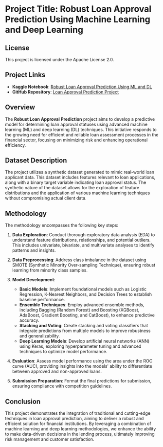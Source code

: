 # Project Title: Robust Loan Approval Prediction Using Machine Learning and Deep Learning

## License
This project is licensed under the Apache License 2.0.

## Project Links
- **Kaggle Notebook**: [Robust Loan Approval Prediction Using ML and DL](https://www.kaggle.com/code/shuvendupritam/robust-loan-approval-prediction-using-ml-and-dl)
- **GitHub Repository**: [Loan Approval Prediction Project](https://github.com/SPritamDas/Portfolio-Projects/blob/main/Loan%20Approval%20Prediction/robust-loan-approval-prediction-using-ml-and-dl.ipynb)

## Overview
The **Robust Loan Approval Prediction** project aims to develop a predictive model for determining loan approval statuses using advanced machine learning (ML) and deep learning (DL) techniques. This initiative responds to the growing need for efficient and reliable loan assessment processes in the financial sector, focusing on minimizing risk and enhancing operational efficiency.

## Dataset Description
The project utilizes a synthetic dataset generated to mimic real-world loan applicant data. This dataset includes features relevant to loan applications, along with a binary target variable indicating loan approval status. The synthetic nature of the dataset allows for the exploration of feature distributions and the application of various machine learning techniques without compromising actual client data.

## Methodology
The methodology encompasses the following key steps:

1. **Data Exploration**: Conduct thorough exploratory data analysis (EDA) to understand feature distributions, relationships, and potential outliers. This includes univariate, bivariate, and multivariate analyses to identify patterns and insights.

2. **Data Preprocessing**: Address class imbalance in the dataset using SMOTE (Synthetic Minority Over-sampling Technique), ensuring robust learning from minority class samples.

3. **Model Development**:
   - **Basic Models**: Implement foundational models such as Logistic Regression, K-Nearest Neighbors, and Decision Trees to establish baseline performance.
   - **Ensemble Techniques**: Employ advanced ensemble methods, including Bagging (Random Forest) and Boosting (XGBoost, AdaBoost, Gradient Boosting, and CatBoost), to enhance predictive accuracy.
   - **Stacking and Voting**: Create stacking and voting classifiers that integrate predictions from multiple models to improve robustness and generalizability.
   - **Deep Learning Models**: Develop artificial neural networks (ANN) using Keras, exploring hyperparameter tuning and advanced techniques to optimize model performance.

4. **Evaluation**: Assess model performance using the area under the ROC curve (AUC), providing insights into the models' ability to differentiate between approved and non-approved loans.

5. **Submission Preparation**: Format the final predictions for submission, ensuring compliance with competition guidelines.

## Conclusion
This project demonstrates the integration of traditional and cutting-edge techniques in loan approval prediction, aiming to deliver a robust and efficient solution for financial institutions. By leveraging a combination of machine learning and deep learning methodologies, we enhance the ability to make data-driven decisions in the lending process, ultimately improving risk management and customer satisfaction.

